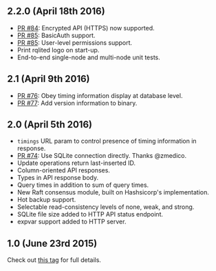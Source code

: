 ## 2.2.0 (April 18th 2016)
- [PR #84](https://github.com/otoolep/rqlite/pull/84): Encrypted API (HTTPS) now supported.
- [PR #85](https://github.com/otoolep/rqlite/pull/85): BasicAuth support.
- [PR #85](https://github.com/otoolep/rqlite/pull/85): User-level permissions support.
- Print rqlited logo on start-up.
- End-to-end single-node and multi-node unit tests.

## 2.1 (April 9th 2016)
- [PR #76](https://github.com/otoolep/rqlite/pull/76): Obey timing information display at database level.
- [PR #77](https://github.com/otoolep/rqlite/pull/77): Add version information to binary.

## 2.0 (April 5th 2016)
- `timings` URL param to control presence of timing information in response.
- [PR #74](https://github.com/otoolep/rqlite/pull/74): Use SQLite connection directly. Thanks @zmedico.
- Update operations return last-inserted ID.
- Column-oriented API responses.
- Types in API response body.
- Query times in addition to sum of query times.
- New Raft consensus module, built on Hashsicorp's implementation.
- Hot backup support.
- Selectable read-consistency levels of none, weak, and strong.
- SQLite file size added to HTTP API status endpoint.
- expvar support added to HTTP server.

## 1.0 (June 23rd 2015)
Check out [this tag](https://github.com/otoolep/rqlite/releases/tag/v1.0) for full details.

